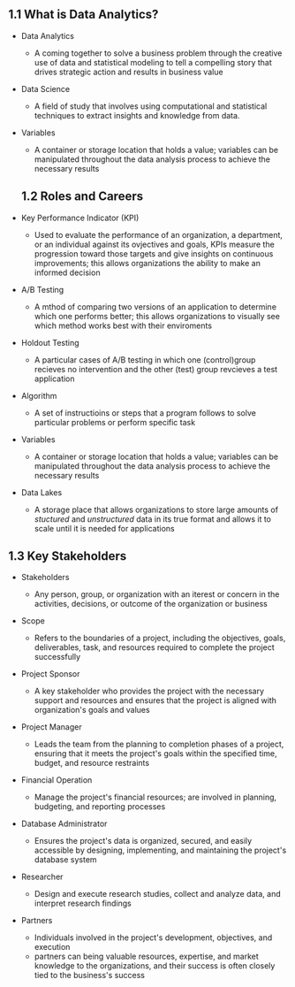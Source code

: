 ## 1.1 What is Data Analytics?  

- Data Analytics
  - A coming together to solve a business problem through the creative use of data and statistical modeling to tell a compelling story that drives strategic action and results in business value

- Data Science
  - A field of study that involves using computational and statistical techniques to extract insights and knowledge from data.

- Variables
  - A container or storage location that holds a value; variables can be manipulated throughout the data analysis process to achieve the necessary results

  ## 1.2 Roles and Careers

- Key Performance Indicator (KPI)
    - Used to evaluate the performance of an organization, a department, or an individual against its ovjectives and goals,  KPIs measure the progression toward those targets and give insights on continuous improvements; this allows organizations the ability to make an informed decision

- A/B Testing
  - A mthod of comparing two versions of an application to determine which one performs better; this allows organizations to visually see which method works best with their enviroments

- Holdout Testing
  - A particular cases of A/B testing in which one (control)group recieves no intervention and the other (test) group revcieves a test application

- Algorithm
  - A set of instructioins or steps that a program follows to solve particular problems or perform specific task

- Variables
  - A container or  storage location that holds a value; variables can be manipulated throughout the data analysis process to achieve the necessary results
 
- Data Lakes
  - A storage place that allows organizations to store large amounts of *stuctured* and *unstructured* data in its true format and allows it to scale until it is needed for applications

## 1.3 Key Stakeholders  

- Stakeholders
  - Any person, group, or organization with an iterest or concern in the activities, decisions, or outcome of the organization or business

- Scope
  - Refers to the boundaries of a project, including the objectives, goals, deliverables, task, and resources required to complete the project successfully

- Project Sponsor
  - A key stakeholder who provides the project with the necessary support and resources and ensures that the project is aligned with organization's goals and values
 
- Project Manager
  - Leads the team from the planning to completion phases of a project, ensuring that it meets the project's goals within the specified time, budget, and resource restraints
 
- Financial Operation
  - Manage the project's financial resources; are involved in planning, budgeting, and reporting processes
 
- Database Administrator
  - Ensures the project's data is organized, secured, and easily accessible by designing, implementing, and maintaining the project's database system
 
- Researcher
  - Design and execute research studies, collect and analyze data, and interpret research findings

- Partners
  - Individuals involved in the project's development, objectives, and execution
  - partners can being valuable resources, expertise, and market knowledge to the organizations, and their success is often closely tied to the business's success
